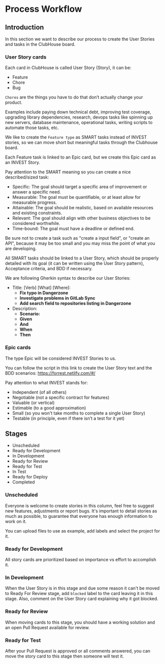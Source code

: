 Process Workflow
================

## Introduction

In this section we want to describe our process to create the User Stories and tasks in the ClubHouse board.

### User Story cards

Each card in ClubHouse is called User Story (Story), it can be:

*   Feature
*   Chore
*   Bug

`Chores` are the things you have to do that don’t actually change your product.

Examples include paying down technical debt, improving test coverage,
upgrading library dependencies, research, devops tasks like spinning up new servers,
database maintenance, operational tasks, writing scripts to automate those tasks, etc.

We like to create the `Feature type` as SMART tasks instead of INVEST stories, so we can move short but meaningful tasks through the Clubhouse board.

Each Feature task is linked to an Epic card, but we create this Epic card as an INVEST Story.

Pay attention to the SMART meaning so you can create a nice described/sized task:

*   Specific: The goal should target a specific area of improvement or answer a specific need.
*   Measurable: The goal must be quantifiable, or at least allow for measurable progress.
*   Attainable: The goal should be realistic, based on available resources and existing constraints.
*   Relevant: The goal should align with other business objectives to be considered worthwhile.
*   Time-bound: The goal must have a deadline or defined end.

Be sure not to create a task such as "create a input field", or "create an API", because it may be too small and you may miss the point of what you are developing.

All SMART tasks should be linked to a User Story, which should be properly detailed with its goal (it can be written using the User Story pattern), Acceptance criteria, and BDD if necessary.

We are following Gherkin syntax to describe our User Stories:

*    Title: [Verb] [What] [Where]:
     -    **Fix typo in Dangerzone**
     -    **Investigate problems in GitLab Sync**
     -    **Add search field to repositories listing in Dangerzone**
*    Description:
     -    **Scenario:**
     -    **Given**
     -    **And**
     -    **When**
     -    **Then**

### Epic cards

The type Epic will be considered INVEST Stories to us.

You can follow the script in this link to create the User Story text and the BDD scenarios: https://forrest.netlify.com/#/

Pay attention to what INVEST stands for:

*   Independent (of all others)
*   Negotiable (not a specific contract for features)
*   Valuable (or vertical)
*   Estimable (to a good approximation)
*   Small (so you won't take months to complete a single User Story)
*   Testable (in principle, even if there isn’t a test for it yet)

## Stages

*   Unscheduled
*   Ready for Development
*   In Development
*   Ready for Review
*   Ready for Test
*   In Test
*   Ready for Deploy
*   Completed

### Unscheduled

Everyone is welcome to create stories in this column, feel free to suggest new features,
adjustments or report bugs. It's important to detail stories as much as possible, to
guarantee that everyone has enough information to work on it.

You can upload files to use as example, add labels and select the project for it.

### Ready for Development

All story cards are prioritized based on importance vs effort to accomplish it.

### In Development

When the User Story is in this stage and due some reason it can't be moved to
Ready For Review stage, add `blocked` label to the card leaving it in this stage.
Also, comment on the User Story card explaining why it got blocked.

### Ready for Review

When moving cards to this stage, you should have a working solution and an open Pull
Request available for review.

### Ready for Test

After your Pull Request is approved or all comments answered, you can move
the story card to this stage then someone will test it.
